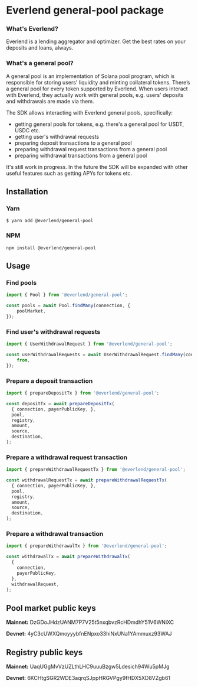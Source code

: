 # Everlend general-pool package

### What's Everlend?

Everlend is a lending aggregator and optimizer. Get the best rates on your deposits and loans, always.

### What's a general pool?

A general pool is an implementation of Solana pool program, which is responsible for storing users' liquidity and
minting collateral tokens. There’s a general pool for every token supported by Everlend. When users interact with
Everlend, they actually work with general pools, e.g. users' deposits and withdrawals are made via them.

The SDK allows interacting with Everlend general pools, specifically:

* getting general pools for tokens, e.g. there's a general pool for USDT, USDC etc.
* getting user's withdrawal requests
* preparing deposit transactions to a general pool
* preparing withdrawal request transactions from a general pool
* preparing withdrawal transactions from a general pool

It's still work in progress. In the future the SDK will be expanded with other useful features such as getting APYs for tokens etc.

## Installation

### Yarn

`$ yarn add @everlend/general-pool`

### NPM

`npm install @everlend/general-pool`

## Usage

### Find pools
```js
import { Pool } from '@everlend/general-pool';

const pools = await Pool.findMany(connection, {
    poolMarket,
});
```

### Find user's withdrawal requests
```js
import { UserWithdrawalRequest } from '@everlend/general-pool';

const userWithdrawalRequests = await UserWithdrawalRequest.findMany(connection, {
    from,
});
```

### Prepare a deposit transaction
```js
import { prepareDepositTx } from '@everlend/general-pool';

const depositTx = await prepareDepositTx(
  { connection, payerPublicKey, },
  pool,
  registry,
  amount,
  source,
  destination,
);
```

### Prepare a withdrawal request transaction
```js
import { prepareWithdrawalRequestTx } from '@everlend/general-pool';

const withdrawalRequestTx = await prepareWithdrawalRequestTx(
  { connection, payerPublicKey, },
  pool,
  registry,
  amount,
  source,
  destination,
);
```

### Prepare a withdrawal transaction
```js
import { prepareWithdrawalTx } from '@everlend/general-pool';

const withdrawalTx = await prepareWithdrawalTx(
  {
    connection,
    payerPublicKey,
  },
  withdrawalRequest,
);
```

## Pool market public keys

**Mainnet:** DzGDoJHdzUANM7P7V25t5nxqbvzRcHDmdhY51V6WNiXC

**Devnet:** 4yC3cUWXQmoyyybfnENpxo33hiNxUNa1YAmmuxz93WAJ

## Registry public keys

**Mainnet:** UaqUGgMvVzUZLthLHC9uuuBzgw5Ldesich94Wu5pMJg

**Devnet:** 6KCHtgSGR2WDE3aqrqSJppHRGVPgy9fHDX5XD8VZgb61

